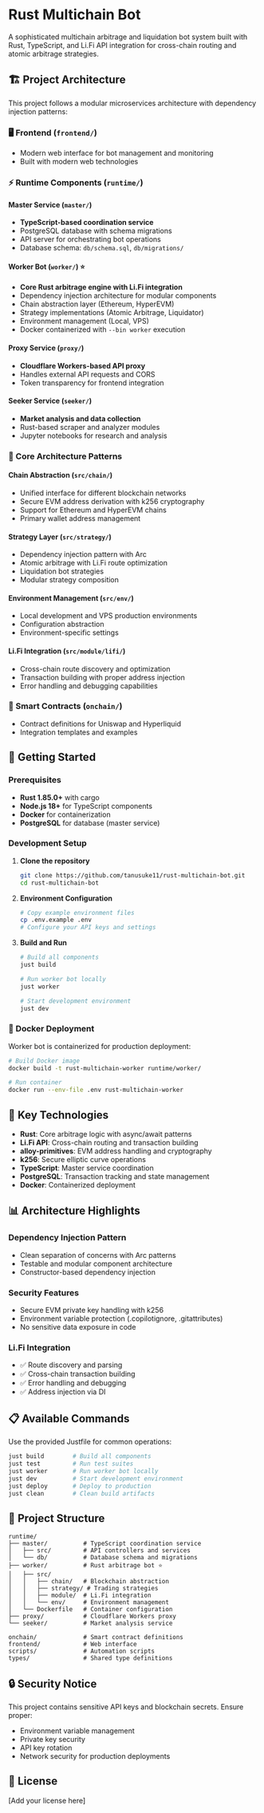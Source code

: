 # Rust Multichain Bot

A sophisticated multichain arbitrage and liquidation bot system built with Rust, TypeScript, and Li.Fi API integration for cross-chain routing and atomic arbitrage strategies.

## 🏗️ Project Architecture

This project follows a modular microservices architecture with dependency injection patterns:

### 🖥️ Frontend (`frontend/`)
- Modern web interface for bot management and monitoring
- Built with modern web technologies

### ⚡ Runtime Components (`runtime/`)

#### Master Service (`master/`)
- **TypeScript-based coordination service**
- PostgreSQL database with schema migrations
- API server for orchestrating bot operations
- Database schema: `db/schema.sql`, `db/migrations/`

#### Worker Bot (`worker/`) ⭐
- **Core Rust arbitrage engine with Li.Fi integration**
- Dependency injection architecture for modular components
- Chain abstraction layer (Ethereum, HyperEVM)
- Strategy implementations (Atomic Arbitrage, Liquidator)
- Environment management (Local, VPS)
- Docker containerized with `--bin worker` execution

#### Proxy Service (`proxy/`)
- **Cloudflare Workers-based API proxy**
- Handles external API requests and CORS
- Token transparency for frontend integration

#### Seeker Service (`seeker/`)
- **Market analysis and data collection**
- Rust-based scraper and analyzer modules
- Jupyter notebooks for research and analysis

### 🔗 Core Architecture Patterns

#### Chain Abstraction (`src/chain/`)
- Unified interface for different blockchain networks
- Secure EVM address derivation with k256 cryptography
- Support for Ethereum and HyperEVM chains
- Primary wallet address management

#### Strategy Layer (`src/strategy/`)
- Dependency injection pattern with Arc<dyn Trait>
- Atomic arbitrage with Li.Fi route optimization
- Liquidation bot strategies
- Modular strategy composition

#### Environment Management (`src/env/`)
- Local development and VPS production environments
- Configuration abstraction
- Environment-specific settings

#### Li.Fi Integration (`src/module/lifi/`)
- Cross-chain route discovery and optimization
- Transaction building with proper address injection
- Error handling and debugging capabilities

### 📁 Smart Contracts (`onchain/`)
- Contract definitions for Uniswap and Hyperliquid
- Integration templates and examples

## 🚀 Getting Started

### Prerequisites
- **Rust 1.85.0+** with cargo
- **Node.js 18+** for TypeScript components
- **Docker** for containerization
- **PostgreSQL** for database (master service)

### Development Setup

1. **Clone the repository**
   ```bash
   git clone https://github.com/tanusuke11/rust-multichain-bot.git
   cd rust-multichain-bot
   ```

2. **Environment Configuration**
   ```bash
   # Copy example environment files
   cp .env.example .env
   # Configure your API keys and settings
   ```

3. **Build and Run**
   ```bash
   # Build all components
   just build
   
   # Run worker bot locally
   just worker
   
   # Start development environment
   just dev
   ```

### 🐋 Docker Deployment

Worker bot is containerized for production deployment:

```bash
# Build Docker image
docker build -t rust-multichain-worker runtime/worker/

# Run container
docker run --env-file .env rust-multichain-worker
```

## 🔧 Key Technologies

- **Rust**: Core arbitrage logic with async/await patterns
- **Li.Fi API**: Cross-chain routing and transaction building
- **alloy-primitives**: EVM address handling and cryptography
- **k256**: Secure elliptic curve operations
- **TypeScript**: Master service coordination
- **PostgreSQL**: Transaction tracking and state management
- **Docker**: Containerized deployment

## 📊 Architecture Highlights

### Dependency Injection Pattern
- Clean separation of concerns with Arc<dyn Trait> patterns
- Testable and modular component architecture
- Constructor-based dependency injection

### Security Features
- Secure EVM private key handling with k256
- Environment variable protection (.copilotignore, .gitattributes)
- No sensitive data exposure in code

### Li.Fi Integration
- ✅ Route discovery and parsing
- ✅ Cross-chain transaction building
- ✅ Error handling and debugging
- ✅ Address injection via DI

## 📋 Available Commands

Use the provided Justfile for common operations:

```bash
just build        # Build all components
just test         # Run test suites
just worker       # Run worker bot locally
just dev          # Start development environment
just deploy       # Deploy to production
just clean        # Clean build artifacts
```

## 📁 Project Structure

```
runtime/
├── master/          # TypeScript coordination service
│   ├── src/         # API controllers and services
│   └── db/          # Database schema and migrations
├── worker/          # Rust arbitrage bot ⭐
│   ├── src/
│   │   ├── chain/   # Blockchain abstraction
│   │   ├── strategy/ # Trading strategies
│   │   ├── module/  # Li.Fi integration
│   │   └── env/     # Environment management
│   └── Dockerfile   # Container configuration
├── proxy/           # Cloudflare Workers proxy
└── seeker/          # Market analysis service

onchain/             # Smart contract definitions
frontend/            # Web interface
scripts/             # Automation scripts
types/               # Shared type definitions
```

## 🔒 Security Notice

This project contains sensitive API keys and blockchain secrets. Ensure proper:
- Environment variable management
- Private key security
- API key rotation
- Network security for production deployments

## 📝 License

[Add your license here]
